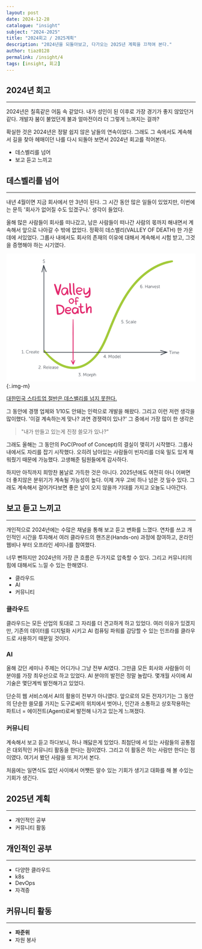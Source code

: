 ```yaml
---
layout: post
date: 2024-12-28
catalogue: "insight"
subject: "2024-2025"
title: "2024회고 / 2025계획"
description: "2024년을 되돌아보고, 다가오는 2025년 계획을 끄적여 본다."
author: tiaz0128
permalink: /insight/4
tags: [insight, 회고]
---
```


## 2024년 회고

---

2024년은 칠흑같은 어둠 속 같았다. 내가 성인이 된 이후로 가장 경기가 좋지 않았던거 같다. 개발자 붐이 불었던게 불과 얼마전이라 더 그렇게 느껴지는 걸까? 

확실한 것은 2024년은 정말 쉽지 않은 날들의 연속이었다. 그래도 그 속에서도 계속해서 길을 찾아 헤매이던 나를 다시 되돌아 보면서 2024년 회고를 적어본다.

- 데스벨리를 넘어
- 보고 듣고 느끼고

## 데스벨리를 넘어

---

내년 4월이면 지금 회사에서 만 3년이 된다. 그 시간 동안 많은 일들이 있었지만, 이번에는 문득 '회사가 없어질 수도 있겠구나.' 생각이 들었다.

올해 많은 사람들이 회사를 떠나갔고, 남은 사람들이 떠나간 사람의 몫까지 해내면서 계속해서 앞으로 나아갈 수 밖에 없었다. 정확히 데스밸리(VALLEY OF DEATH) 한 가운데에 서있었다. 그룹사 내에서도 회사의 존재의 이유에 대해서 계속해서 시험 받고, 그것을 증명해야 하는 시기였다.

![데스밸리](/assets/img/content/insight/004/001.png){:.img-m}

<p class="flex">
  <a class="img-caption-a" target="_blank" href="https://www.hankyung.com/article/2023062808831">대한민국 스타트업 절반은 데스밸리를 넘지 못한다.</a>
</p>

그 동안에 경쟁 업체와 1/10도 안돼는 인력으로 개발을 해왔다. 그리고 이런 저런 생각을 많이했다. '이걸 계속하는게 맞나? 과연 경쟁력이 있나?' 그 중에서 가장 많이 한 생각은

> "내가 만들고 있는게 진정 쓸모가 있나?"

그래도 올해는 그 동안의 PoC(Proof of Concept)의 결실이 맺히기 시작했다. 그룹사 내에서도 자리를 잡기 시작했다. 오히려 남아있는 사람들이 빈자리를 더욱 밀도 있게 채워줬기 때문에 가능했다. 고생해준 팀원들에게 감사하다.

하지만 아직까지 희망찬 봄날로 가득한 것은 아니다. 2025년에도 여전히 아니 어쩌면 더 좋지않은 분위기가 계속될 가능성이 높다. 이제 겨우 고비 하나 넘은 것 일수 있다. 그래도 계속해서 걸어가다보면 좋은 날이 오지 않을까 기대를 가지고 오늘도 나아간다.

## 보고 듣고 느끼고

---

개인적으로 2024년에는 수많은 채널을 통해 보고 듣고 변화를 느꼈다. 연차를 쓰고 개인적인 시간을 투자해서 여러 클라우드의 핸즈온(Hands-on) 과정에 참여하고, 온라인 웹비나 부터 오프라인 세미나를 참여했다.

너무 뻔하지만 2024년의 가장 큰 흐름은 두가지로 압축할 수 있다. 그리고 커뮤니티의 힘에 대해서도 느낄 수 있는 한해였다.

- 클라우드
- AI
- 커뮤니티

### 클라우드

클라우드는 모든 산업의 토대로 그 자리를 더 견고하게 하고 있었다. 여러 이유가 있겠지만, 기존의 데이터를 디지털화 시키고 AI 컴퓨팅 파워를 감당할 수 있는 인프라를 클라우드로 사용하기 때문일 것이다.

### AI

올해 갔던 세미나 주제는 어디가나 그냥 전부 AI였다. 그만큼 모든 회사와 사람들이 이 분야를 가장 최우선으로 하고 있었다. AI 분야의 발전은 정말 놀랍다. 몇개월 사이에 AI 기술은 몇단계씩 발전해가고 있었다.

단순히 웹 서비스에서 AI의 활용이 전부가 아니였다. 앞으로의 모든 전자기기는 그 동안의 단순한 쓸모를 가지는 도구로써의 위치에서 벗어나, 인간과 소통하고 상호작용하는 파트너 = 에이전트(Agent)로써 발전해 나가고 있는게 느껴졌다.

### 커뮤니티

계속해서 보고 듣고 하다보니, 하나 깨닳은게 있었다. 최첨단에 서 있는 사람들의 공통점은 대외적인 커뮤니티 활동을 한다는 점이였다. 그리고 이 활동은 하는 사람만 한다는 점이였다. 여기서 봤던 사람을 또 저기서 본다.

처음에는 일면식도 없던 사이에서 어쨋든 알수 있는 기회가 생기고 대화를 해 볼 수있는 기회가 생긴다.

## 2025년 계획

---

- 개인적인 공부
- 커뮤니티 활동

## 개인적인 공부

---

- 다양한 클라우드
- k8s
- DevOps
- 자격증

## 커뮤니티 활동

---

- **파준위**
- 자원 봉사
